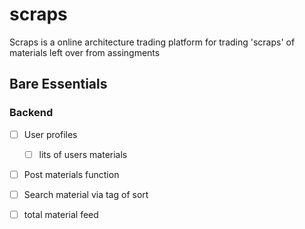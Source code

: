 # scraps
Scraps is a online architecture trading platform for trading 'scraps' of materials left over from assingments


## Bare Essentials

### Backend
- [ ] User profiles
  - [ ] lits of users materials
- [ ] Post materials function
- [ ] Search material via tag of sort
 
- [ ] total material feed
